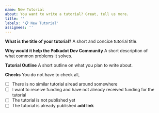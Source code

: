 ```yaml
---
name: New Tutorial
about: You want to write a tutorial? Great, tell us more.
title: ''
labels: '📋 New Tutorial'
assignees: ''
---
```


**What is the title of your tutorial?**
A short and concice tutorial title.

**Why would it help the Polkadot Dev Community**
A short description of what common problems it solves.

**Tutorial Outline**
A short outline on what you plan to write about.

**Checks**
You do not have to check all,

- [ ] There is no similar tutorial alread around somewhere
- [ ] I want to receive funding and have not already received funding for the tutorial
- [ ] The tutorial is not published yet
- [ ] The tutorial is already published **add link**
